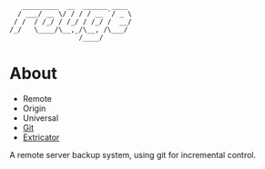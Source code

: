 	   _________  __  ______ ____ 
	  / ___/ __ \/ / / / __ `/ _ \
	 / /  / /_/ / /_/ / /_/ /  __/
	/_/   \____/\__,_/\__, /\___/ 
	                 /____/       

# About

* Remote
* Origin
* Universal
* [Git][git]
* [Extricator][extricate]

A remote server backup system, using git for incremental control.

[git]: http://git-scm.org "Git Homepage"
[extricate]: http://google.com/search?q=define:extricate "Definition of Extricate"
